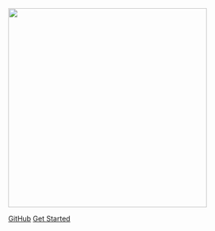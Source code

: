 <img src="_media/icon-left-font-monochrome-black.png"  width="400" />

[GitHub](https://github.com/changsong/jsong)
[Get Started](#introduction)